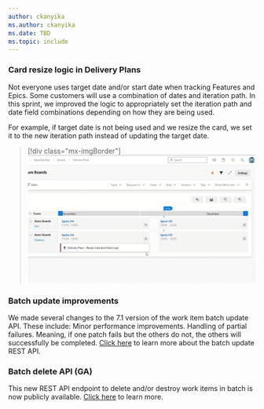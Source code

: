 ```yaml
---
author: ckanyika
ms.author: ckanyika
ms.date: TBD
ms.topic: include
---
```


### Card resize logic in Delivery Plans

Not everyone uses target date and/or start date when tracking Features and Epics. Some customers will use a combination of dates and iteration path. In this sprint, we improved the logic to appropriately set the iteration path and date field combinations depending on how they are being used.

For example, if target date is not being used and we resize the card, we set it to the new iteration path instead of updating the target date.

> [!div class="mx-imgBorder"]
> ![Gif to demo copy comments link.](../../media/214-boards-01.gif "gif to demo copy comments link")

### Batch update improvements

We made several changes to the 7.1 version of the work item batch update API. These include:
Minor performance improvements.
Handling of partial failures. Meaning, if one patch fails but the others do not, the others will successfully be completed.
[Click here](https://learn.microsoft.com/en-us/rest/api/azure/devops/wit/?view=azure-devops-rest-7.1#work-item-batch-update-api-) to learn more about the batch update REST API.

### Batch delete API (GA)

This new REST API endpoint to delete and/or destroy work items in batch is now publicly available. [Click here](https://review.learn.microsoft.com/en-us/rest/api/azure/devops/wit/work-items/delete-work-items?view=azure-devops-rest-7.1&branch=mseng%2fusers%2frfrydrysek%2fhack1986677-bulk-delete&tabs=HTTP) to learn more.